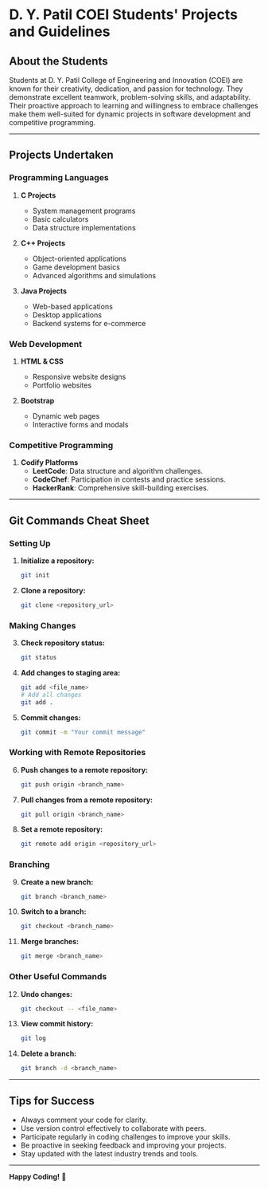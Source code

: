 # D. Y. Patil COEI Students' Projects and Guidelines

## About the Students

Students at D. Y. Patil College of Engineering and Innovation (COEI) are known for their creativity, dedication, and passion for technology. They demonstrate excellent teamwork, problem-solving skills, and adaptability. Their proactive approach to learning and willingness to embrace challenges make them well-suited for dynamic projects in software development and competitive programming.

---

## Projects Undertaken

### Programming Languages

1. **C Projects**
   - System management programs
   - Basic calculators
   - Data structure implementations

2. **C++ Projects**
   - Object-oriented applications
   - Game development basics
   - Advanced algorithms and simulations

3. **Java Projects**
   - Web-based applications
   - Desktop applications
   - Backend systems for e-commerce

### Web Development

1. **HTML & CSS**
   - Responsive website designs
   - Portfolio websites

2. **Bootstrap**
   - Dynamic web pages
   - Interactive forms and modals

### Competitive Programming

1. **Codify Platforms**
   - **LeetCode**: Data structure and algorithm challenges.
   - **CodeChef**: Participation in contests and practice sessions.
   - **HackerRank**: Comprehensive skill-building exercises.

---

## Git Commands Cheat Sheet

### Setting Up
1. **Initialize a repository:**
   ```bash
   git init
   ```

2. **Clone a repository:**
   ```bash
   git clone <repository_url>
   ```

### Making Changes
3. **Check repository status:**
   ```bash
   git status
   ```

4. **Add changes to staging area:**
   ```bash
   git add <file_name>
   # Add all changes
   git add .
   ```

5. **Commit changes:**
   ```bash
   git commit -m "Your commit message"
   ```

### Working with Remote Repositories
6. **Push changes to a remote repository:**
   ```bash
   git push origin <branch_name>
   ```

7. **Pull changes from a remote repository:**
   ```bash
   git pull origin <branch_name>
   ```

8. **Set a remote repository:**
   ```bash
   git remote add origin <repository_url>
   ```

### Branching
9. **Create a new branch:**
   ```bash
   git branch <branch_name>
   ```

10. **Switch to a branch:**
    ```bash
    git checkout <branch_name>
    ```

11. **Merge branches:**
    ```bash
    git merge <branch_name>
    ```

### Other Useful Commands
12. **Undo changes:**
    ```bash
    git checkout -- <file_name>
    ```

13. **View commit history:**
    ```bash
    git log
    ```

14. **Delete a branch:**
    ```bash
    git branch -d <branch_name>
    ```

---

## Tips for Success
- Always comment your code for clarity.
- Use version control effectively to collaborate with peers.
- Participate regularly in coding challenges to improve your skills.
- Be proactive in seeking feedback and improving your projects.
- Stay updated with the latest industry trends and tools.

---

**Happy Coding!** 🚀
